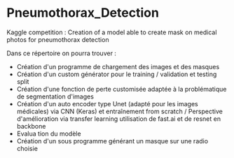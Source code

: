 # Pneumothorax_Detection
Kaggle competition : Creation of a model able to create mask on medical photos for pneumothorax detection

Dans ce répertoire on pourra trouver :
- Création d'un programme de chargement des images et des masques 
- Création d'un custom générator pour le training / validation et testing split
- Création d'une fonction de perte customisée adaptée à la problématique de segmentation d'images
- Création d'un auto encoder type Unet (adapté pour les images médicales) via CNN (Keras) et entraînement from scratch / Perspective d'amélioration via transfer learning utilisation de fast.ai et de resnet en backbone
- Evalua  tion du modèle 
- Création d'un sous programme générant un masque sur une radio choisie
